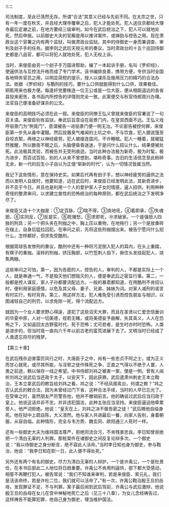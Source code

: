     三二 

   司法制度，至此已荡然无存。所谓“合法”其意义已经与先前不同。在太宗之世，只有一年一度在秋天，并且经大理寺覆审之后，犯人才能处死。犯人送往京都经大理寺最后定谳之前，在地方要经三级审判。如今在武后统治之下，犯人可以就地处死，然后申报。以前御史大夫的官廨是用以推详案件，或弹劾与控告之用。现在肃政台这个官署之内有两个监狱，叫做肃政台监狱。其中的侍御史一身而兼调查、审判及刽子手的任务。据李则之武后天授元年的奏议，当时肃政台的十五个巡回侍御史都是八品官，都可以将犯人就地处死，犯人无权上诉。

   当时，来俊臣由另一个刽子手万国进帮助，编了一本起诉手册，名叫《罗织经》，使逼供法与互控法升格而成了专门学术。该书编排良善，携带方便，专供当时全国各地特务官员之用，以明显简短的提示，授人以谋杀及施用压力的精巧的合法办法。依据 《罗织经》与酷刑的技巧，要什么口供就能得到什么口供，效果极佳。铜匦用来也极方便。每逢奸党要株连一位王公或是一位大臣，便从相距遥远的各省县投来密告，各书函内所控告的详情则完全一致，此案便交与秋官侍郎周兴办理。法官自己便准备好谋杀的公文。

   来俊臣的高明技巧必须在此一叙。来俊臣的同僚王弘义曾就来俊臣的官署说了一句双关语。来俊臣别有监狱，奉武后旨意设在丽景门内，在皇宫西面不远。王弘义戏呼丽景门为“例竟门”，意谓被告一进丽景门便一例无治。不论密告被控何罪，来俊臣第一步先从鼻中灌醋。然后投置臭气难闻的土坑之中，不与饮食，犯人据说饿至自咬衣絮，再继之以神经疲劳。犯人被接连盘问，不许睡眠。犯人一睡着，就被猛然推醒，所以数夜不眠之后，头脑便昏昏迷迷，于是问什么招认什么，结果便被处死。此法极其灵验，而被告并无受刑痕迹。当时此种办法极为新奇，极为时髦，极为进步，而百试百验，别的人从来不曾想到，堪称奇事。古旧的生活信念至此粉碎无余，新一代的后生小子自以为正值“崭新的时代”，认为一切情况皆属当然。

   我记下这些情形，意在保持史实。如果后代再有刽子手，想以神经疲劳的逼供之法而以发明人自居时，他要知道，远在武后时，来俊臣已经发明此法，其新奇进步，并不亚于今日。并且也是利用一个人的爱护家人子女的情感，逼人招供。利用种种奇怪的整肃审问，以求建立兽性的恐怖统治的每种原则，都在武后统治之下发明净尽了。

   来俊臣又造十个大枷是：①定百脉，②喘不得，③突地吼，④着即承，⑤失魂胆，⑥实同反，⑦反是实，⑧死猪愁，⑨求即死，⑩求破家。一个是强扭人四肢的刑具；另一个把头夹在刑枷之中，胸上压以重物，在地拖行；另一个是放重砖在枷上，自身后猛拉囚犯。在审问之前，先将这些刑枷摆出来。被告宁愿问什么招什么，怎样都好，但求免受酷刑。

   根据周球告发惨刑的奏议，酷刑中还有一种将污泥倒入犯人的耳内，在头上重踏，有楔子的重枷，滚转的刑枷，挤压胸部，以竹签刺人指下，揪住头发挂起犯人，烧焦两眼。

   这些审问之可怕，第一，因为告密的人，控告的人，审判的人，不都是实际上一个人，就是串通一气，不是毁灭他们想毁灭的人，便是奉武后之密旨行事。第二，一般都是控人谋反，家人子孙都要流配远方。一般的暴君都知道，在用酷刑不肯招认时，便利用家庭感情，以危及其父母、妻子、兄弟、姊妹为词。对家人减刑的诺言有时实行，有时背弃。第三，用这样方法，犯人难免受引诱而控告朋友与相识，以图减轻自己的刑罚，以求免除一死，得个流配远方。

   就因为一个女人要求野心得逞，遂犯了这些滔天大罪，而且在圣贤以仁爱忠信垂训的华夏中原，人对一切美德，视若无睹，或将美德妄予曲解，失其真义，人人在恐怖之下，又如返回太古野蛮时代，死于恐怖；尤可悲者，是生时亦时时恐怖。人类是进步的，但当时竟一直向六千年以前古老的蛮荒进展下去了。文明当时已经成了人类遗忘将尽的残梦。

   【第三十章】

   在武后残杀迫害雷厉风行之时，大唐臣子之中，尚有一些忠贞不阿之士，或为正义而甘心就死，或尽其所能，与淫邪之徒作殊死之争，正直之气得以不绝于人寰，人类之前途，赖以保存一线之希望。中书侍郎刘祎之被害一案，便是一例。曾有人闻听刘祎之说武后当还政于太子，以安天下，因此获罪。武后遣肃州刺史王本立鞫治，王本立拿武后的敕旨给刘祎之看，祎之说：“不经凤阁鸾台，何谓之敕？”祎之否认武氏的敕合法，因为未曾经过门下省，这种合法手续，当时的人早已忘光了。在受审之时，虽然朋友严厉警告他，他并不撤销前言。他的确说过武后应当归政于皇上。他说这话并非不忠，并非违犯国法，此种主张应当坚持。来俊臣逼迫他牵累旁人，他严词拒绝。他说：“皇天在上，刘祎之决不做告密之徒！”武后赐他自缢身死。他在狱中上疏自陈，大义凛然。他与家人共进最后一餐，向家人告别，身着朝服，从容自缢。此种情形，完全与韦方质、魏玄同、欧阳通三人死时一样。

   还有一些御史大夫为维持国法尊严，拒绝同流合污，不肯残害忠良。李日知曾拒绝把一个清白无辜的人判罪。那桩案件在诸御史之间反复论辩多次。一个御史说：“我以侍御史之身分断言，绝不容此人活命。”当时李日知也身为御史，参与鞫治，他说：“我李日知在职一日，此人便不得处死。”

   另外还有两个有名的御史，尽力为清白无辜的人辩护，一个是许禹公，一个是杜景俭，在本书后部此二人地位将日趋重要。许禹公不肯用刑逼供，部下都大受感动，相誓不再鞭打犯人。被告常说：“我们不知谁来审判，若是来俊臣、索元礼，我们是活该命终，若是许杜二位，我们就可以活命了。”有一次，许禹公鞫治殷王旦的岳母，发现罪证不足，不与判罪。案子最后闹到武后驾前，许禹公与武后激辩，他说殷王旦的岳母在女儿在宫中神秘地死亡之后（见三十八章），为女儿念经祷告过，这样祷告不能算犯罪，他自己身为御史，理当维护国法。

